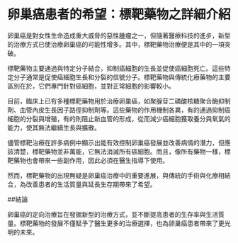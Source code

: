 # 卵巢癌患者的希望：標靶藥物之詳細介紹

卵巢癌是對女性生命造成重大威脅的惡性腫瘤之一，但隨著醫療科技的進步，新型的治療方式已使治療卵巢癌的可能性增多。其中，標靶藥物治療便是其中的一項突破。

標靶藥物主要通過與特定分子結合，抑制癌細胞的生長並促使癌細胞死亡。這些特定分子通常是促使癌細胞生長和分裂的信號分子。標靶藥物與傳統化療藥物的主要區別在於，它們專門針對癌細胞，並對正常細胞的影響較小。

目前，臨床上已有多種標靶藥物用於治療卵巢癌，如聚腺苷二磷酸核糖聚合酶抑制劑、血管內皮生長因子路徑抑制劑等。這些藥物的作用機制各異，有的通過抑制癌細胞的分裂與增殖，有的則阻止新血管的形成，從而減少癌細胞獲取養分與氧氣的能力，使其無法繼續生長與擴散。

儘管標靶治療在許多病例中顯示出能有效控制卵巢癌發展並改善病情的潛力，但應該清楚，標靶藥物並非萬能，它無法消滅所有癌細胞。而且，像所有藥物一樣，標靶藥物也會帶來一些副作用，因此必須在醫生指導下使用。

然而，標靶藥物的出現無疑是卵巢癌治療中的重要進展，與傳統的手術與化療相結合，為改善患者的生活質量與延長生存期帶來了希望。

##結論

卵巢癌的定向治療旨在發掘新型的治療方式，並不斷提高患者的生存率與生活質量。標靶藥物的發展不僅賦予了醫生更多的治療選擇，也為卵巢癌患者帶來了更光明的未來。